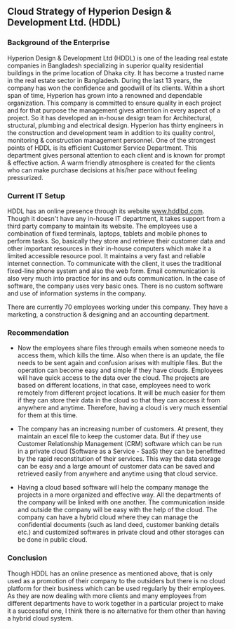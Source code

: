 ## Cloud Strategy of Hyperion Design & Development Ltd. (HDDL)


### Background of the Enterprise

Hyperion Design & Development Ltd (HDDL) is one of the leading real estate companies in Bangladesh specializing in superior quality residential buildings in the prime location of Dhaka city. It has become a trusted name in the real estate sector in Bangladesh. During the last 13 years, the company has won the confidence and goodwill of its clients. Within a short span of time, Hyperion has grown into a renowned and dependable organization. This company is committed to ensure quality in each project and for that purpose the management gives attention in every aspect of a project. So it has developed an in-house design team for Architectural, structural, plumbing and electrical design. Hyperion has thirty engineers in the construction and development team in addition to its quality control, monitoring & construction management personnel. One of the strongest points of HDDL is its efficient Customer Service Department. This department gives personal attention to each client and is known for prompt & effective action. A warm friendly atmosphere is created for the clients who can make purchase decisions at his/her pace without feeling pressurized.


### Current IT Setup

HDDL has an online presence through its website www.hddlbd.com. Though it doesn't have any in-house IT department, it takes support from a third party company to maintain its website. The employees use a combination of fixed terminals, laptops, tablets and mobile phones to perform tasks. So, basically they store and retrieve their customer data and other important resources in their in-house computers which make it a limited accessible resource pool. It maintains a very fast and reliable internet connection. To communicate with the client, it uses the traditional fixed-line phone system and also the web form. Email communication is also very much into practice for ins and outs communication. In the case of software, the company uses very basic ones. There is no custom software and use of information systems in the company. 

There are currently 70 employees working under this company. They have a marketing, a construction & designing and an accounting department.


### Recommendation

- Now the employees share files through emails when someone needs to access them, which kills the time. Also when there is an update, the file needs to be sent again and confusion arises with multiple files. But the operation can become easy and simple if they have clouds. Employees will have quick access to the data over the cloud. The projects are based on different locations, in that case, employees need to work remotely from different project locations. It will be much easier for them if they can store their data in the cloud so that they can access it from anywhere and anytime. Therefore, having a cloud is very much essential for them at this time.

- The company has an increasing number of customers. At present, they maintain an excel file to keep the customer data. But if they use Customer Relationship Management (CRM) software which can be run in a private cloud (Software as a Service - SaaS) they can be benefitted by the rapid reconstitution of their services. This way the data storage can be easy and a large amount of customer data can be saved and retrieved easily from anywhere and anytime using that cloud service.

- Having a cloud based software will help the company manage the projects in a more organized and effective way. All the departments of the company will be linked with one another. The communication inside and outside the company will be easy with the help of the cloud. The company can have a hybrid cloud where they can manage the confidential documents (such as land deed, customer banking details etc.) and customized softwares in private cloud and other storages can be done in public cloud.


### Conclusion

Though HDDL has an online presence as mentioned above, that is only used as a promotion of their company to the outsiders but there is no cloud platform for their business which can be used regularly by their employees. As they are now dealing with more clients and many employees from different departments have to work together in a particular project to make it a successful one, I think there is no alternative for them other than having a hybrid cloud system.
